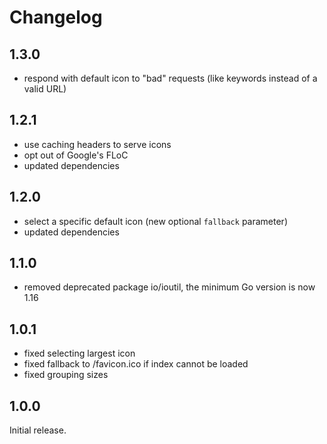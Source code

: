 # Changelog

## 1.3.0

* respond with default icon to "bad" requests (like keywords instead of a valid URL)

## 1.2.1

* use caching headers to serve icons
* opt out of Google's FLoC
* updated dependencies

## 1.2.0

* select a specific default icon (new optional `fallback` parameter)
* updated dependencies

## 1.1.0

* removed deprecated package io/ioutil, the minimum Go version is now 1.16

## 1.0.1

* fixed selecting largest icon
* fixed fallback to /favicon.ico if index cannot be loaded
* fixed grouping sizes

## 1.0.0

Initial release.
